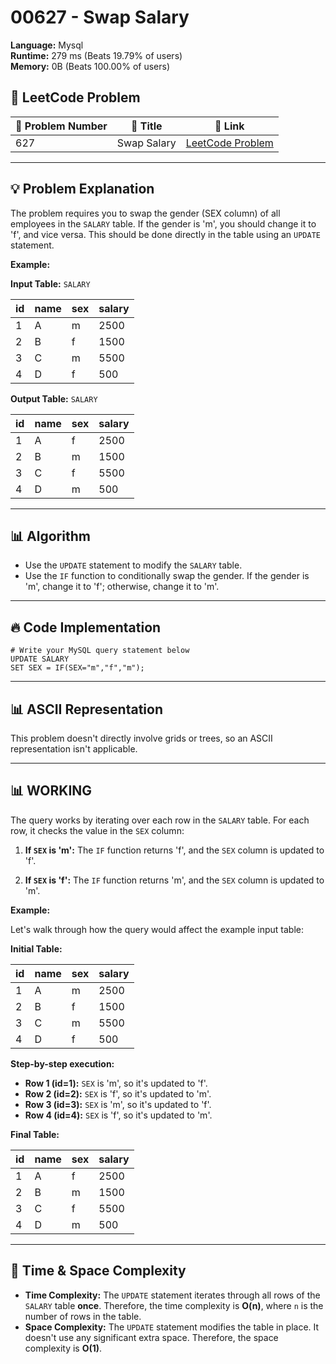 # 00627 - Swap Salary
    
**Language:** Mysql  
**Runtime:** 279 ms (Beats 19.79% of users)  
**Memory:** 0B (Beats 100.00% of users)  

## 📝 **LeetCode Problem**

| 🔢 Problem Number | 📌 Title        | 🔗 Link                                          |
| ------------------ | ------------- | ------------------------------------------------- |
| 627                | Swap Salary   | [LeetCode Problem](https://leetcode.com/problems/swap-salary/) |

---

## 💡 **Problem Explanation**

The problem requires you to swap the gender (SEX column) of all employees in the `SALARY` table. If the gender is 'm', you should change it to 'f', and vice versa. This should be done directly in the table using an `UPDATE` statement.

**Example:**

**Input Table:** `SALARY`

| id  | name   | sex | salary |
| --- | ------ | --- | ------ |
| 1   | A      | m   | 2500   |
| 2   | B      | f   | 1500   |
| 3   | C      | m   | 5500   |
| 4   | D      | f   | 500    |

**Output Table:** `SALARY`

| id  | name   | sex | salary |
| --- | ------ | --- | ------ |
| 1   | A      | f   | 2500   |
| 2   | B      | m   | 1500   |
| 3   | C      | f   | 5500   |
| 4   | D      | m   | 500    |

---

## 📊 **Algorithm**
*   Use the `UPDATE` statement to modify the `SALARY` table.
*   Use the `IF` function to conditionally swap the gender. If the gender is 'm', change it to 'f'; otherwise, change it to 'm'.

---

## 🔥 **Code Implementation**

```mysql
# Write your MySQL query statement below
UPDATE SALARY
SET SEX = IF(SEX="m","f","m");
```

---

## 📊 **ASCII Representation**

This problem doesn't directly involve grids or trees, so an ASCII representation isn't applicable.

---

## 📊 **WORKING**

The query works by iterating over each row in the `SALARY` table.  For each row, it checks the value in the `SEX` column:

1.  **If `SEX` is 'm':** The `IF` function returns 'f', and the `SEX` column is updated to 'f'.

2.  **If `SEX` is 'f':** The `IF` function returns 'm', and the `SEX` column is updated to 'm'.

**Example:**

Let's walk through how the query would affect the example input table:

**Initial Table:**

| id  | name   | sex | salary |
| --- | ------ | --- | ------ |
| 1   | A      | m   | 2500   |
| 2   | B      | f   | 1500   |
| 3   | C      | m   | 5500   |
| 4   | D      | f   | 500    |

**Step-by-step execution:**

*   **Row 1 (id=1):** `SEX` is 'm', so it's updated to 'f'.
*   **Row 2 (id=2):** `SEX` is 'f', so it's updated to 'm'.
*   **Row 3 (id=3):** `SEX` is 'm', so it's updated to 'f'.
*   **Row 4 (id=4):** `SEX` is 'f', so it's updated to 'm'.

**Final Table:**

| id  | name   | sex | salary |
| --- | ------ | --- | ------ |
| 1   | A      | f   | 2500   |
| 2   | B      | m   | 1500   |
| 3   | C      | f   | 5500   |
| 4   | D      | m   | 500    |

---

## 🚀 **Time & Space Complexity**

*   **Time Complexity:** The `UPDATE` statement iterates through all rows of the `SALARY` table **once**. Therefore, the time complexity is **O(n)**, where `n` is the number of rows in the table.
*   **Space Complexity:** The `UPDATE` statement modifies the table in place. It doesn't use any significant extra space. Therefore, the space complexity is **O(1)**.
    